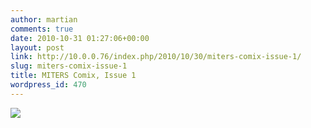 ```yaml
---
author: martian
comments: true
date: 2010-10-31 01:27:06+00:00
layout: post
link: http://10.0.0.76/index.php/2010/10/30/miters-comix-issue-1/
slug: miters-comix-issue-1
title: MITERS Comix, Issue 1
wordpress_id: 470
---
```


[![](http://miters.mit.edu/wp-content/uploads/2010/08/miters-comix-issue11.jpg)](http://miters.mit.edu/blog/2010/10/30/miters-comix-issue-1/miters-comix-issue1-2/)
